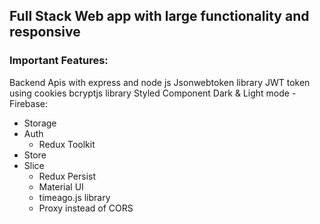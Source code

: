 ## Full Stack Web app with large functionality and responsive
### Important Features:
Backend Apis with express and node js
Jsonwebtoken library
JWT token using cookies
 bcryptjs library
Styled Component
Dark & Light mode
	    -  Firebase:
- Storage
- Auth
    -  Redux Toolkit
-  Store
-  Slice
    -  Redux Persist
    -  Material UI
    -  timeago.js library
    - Proxy instead of CORS	
